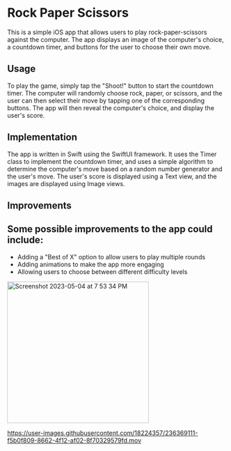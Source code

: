 # Rock Paper Scissors
This is a simple iOS app that allows users to play rock-paper-scissors against the computer. The app displays an image of the computer's choice, a countdown timer, and buttons for the user to choose their own move.

## Usage
To play the game, simply tap the "Shoot!" button to start the countdown timer. The computer will randomly choose rock, paper, or scissors, and the user can then select their move by tapping one of the corresponding buttons. The app will then reveal the computer's choice, and display the user's score.

## Implementation
The app is written in Swift using the SwiftUI framework. It uses the Timer class to implement the countdown timer, and uses a simple algorithm to determine the computer's move based on a random number generator and the user's move. The user's score is displayed using a Text view, and the images are displayed using Image views.

## Improvements
## Some possible improvements to the app could include:
* Adding a "Best of X" option to allow users to play multiple rounds
* Adding animations to make the app more engaging
* Allowing users to choose between different difficulty levels

<img width="325" alt="Screenshot 2023-05-04 at 7 53 34 PM" src="https://user-images.githubusercontent.com/18224357/236369098-827fd74c-2cd5-45ba-808d-0e9d8ead05a7.png">


https://user-images.githubusercontent.com/18224357/236369111-f5b0f809-8662-4f12-af02-8f70329579fd.mov

